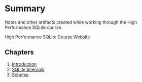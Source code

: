 # Summary

Notes and other artifacts created while working through the High Performance SQLite
course.

High Performance SQLite [Course Website](https://highperformancesqlite.com/)

## Chapters

1. [Introduction](./1-introduction/README.md)
2. [SQLite Internals](./2-sqlite-internals/README.md)
3. [Schema](./3-schema/README.md)


